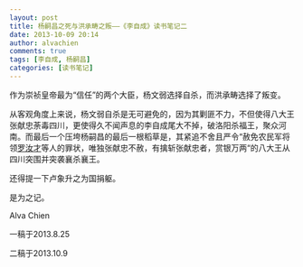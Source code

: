 ```yaml
---
layout: post
title: 杨嗣昌之死与洪承畴之叛——《李自成》读书笔记二
date: 2013-10-09 20:14
author: alvachien
comments: true
tags: [李自成, 杨嗣昌]
categories: [读书笔记]
---
```

作为崇祯皇帝最为“信任”的两个大臣，杨文弱选择自杀，而洪承畴选择了叛变。

从客观角度上来说，杨文弱自杀是无可避免的，因为其剿匪不力，不但使得八大王张献忠荼毒四川，更使得久不闻声息的李自成尾大不掉，破洛阳杀福王，聚众河南。而最后一个压垮杨嗣昌的最后一根稻草是，其紧追不舍且严令“赦免农民军将领[罗汝才](http://baike.baidu.com/view/778300.htm)等人的罪状，唯独张献忠不赦，有擒斩张献忠者，赏银万两“的八大王从四川突围并突袭襄杀襄王。


还得提一下卢象升之为国捐躯。


是为之记。

Alva Chien

一稿于2013.8.25

二稿于2013.10.9
